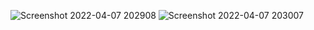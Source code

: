 ![Screenshot 2022-04-07 202908](https://user-images.githubusercontent.com/99658011/162210202-13211cfa-2e01-4f9a-8784-5f87b69adf25.jpg)
![Screenshot 2022-04-07 203007](https://user-images.githubusercontent.com/99658011/162210362-5f7ddf92-e6af-4224-9eac-2dd6b718ea39.jpg)
